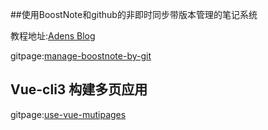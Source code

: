 ##使用BoostNote和github的非即时同步带版本管理的笔记系统

教程地址:[Adens Blog](https://www.adens.cn/Home/Detail/9f42e658-bbad-470f-8e02-d49d18b83a9a)

gitpage:[manage-boostnote-by-git](https://adensw.github.io/NoteSystem/manage-boostnote-by-git)

## Vue-cli3 构建多页应用

gitpage:[use-vue-mutipages](https://adensw.github.io/NoteSystem/use-vue-mutipages)

